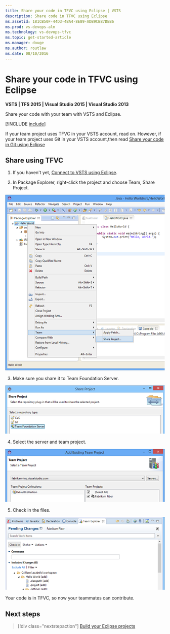```yaml
---
title: Share your code in TFVC using Eclipse | VSTS
description: Share code in TFVC using Eclipse
ms.assetid: 181CB50F-44D3-4BA4-8E89-ADB9CB87DEB6
ms.prod: vs-devops-alm
ms.technology: vs-devops-tfvc
ms.topic: get-started-article
ms.manager: douge
ms.author: routlaw
ms.date: 08/10/2016
---
```


# Share your code in TFVC using Eclipse

**VSTS | TFS 2015 | Visual Studio 2015 | Visual Studio 2013**

Share your code with your team with VSTS and Eclipse.

[!INCLUDE [include](_shared/connect-eclipse-to-vso.md)]

If your team project uses TFVC in your VSTS account, read on. However, if your team project uses Git in your VSTS account,then read [Share your code in Git using Eclipse](../git/share-your-code-in-git-eclipse.md)

<a name="tfvc"></a>
## Share using TFVC

1. If you haven't yet, [Connect to VSTS using Eclipse](../user-guide/connect-team-projects.md).

2. In Package Explorer, right-click the project and choose Team, Share Project.

 ![In the Package Explorer, the project's context menu, Team, Share Project](./_shared/_img/share-project.png)

3. Make sure you share it to Team Foundation Server.

 ![Share Project dialog box with tfvc selected](./_img/share-your-code-in-tfvc-eclipse/share-project-tfvc.png)

4. Select the server and team project.

 ![Select Team Project](../_shared/_img/add-existing-team-project.png)

5. Check in the files.

 ![Check in pending changes](./_img/share-your-code-in-tfvc-eclipse/checkin-changes-tfvc.png)

Your code is in TFVC, so now your teammates can contribute.

## Next steps

> [!div class="nextstepaction"]
> [Build your Eclipse projects](../build-release/apps/java/build-maven.md)


